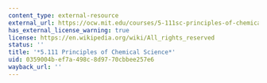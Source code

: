 ```yaml
---
content_type: external-resource
external_url: https://ocw.mit.edu/courses/5-111sc-principles-of-chemical-science-fall-2014/
has_external_license_warning: true
license: https://en.wikipedia.org/wiki/All_rights_reserved
status: ''
title: '*5.111 Principles of Chemical Science*'
uid: 0359004b-ef7a-498c-8d97-70cbbee257e6
wayback_url: ''
---
```

